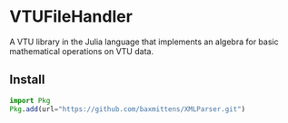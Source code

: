 # VTUFileHandler
A VTU library in the Julia language that implements an algebra for basic mathematical operations on VTU data.

## Install

```julia
import Pkg
Pkg.add(url="https://github.com/baxmittens/XMLParser.git")
```
